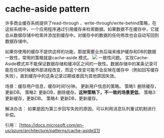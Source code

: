 # cache-aside pattern
许多商业缓存系统提供了read-through 、write-through/write-behind策略，在这些系统中，一个应用程序通过引用缓存来检索数据。如果数据不在缓存中，它就会从数据存储中检索并添加到缓存中。对缓存中的数据的任何修改也会自动写回到数据存储中。

如果你使用的缓存不提供这样的功能，那就需要业务后端来维护缓存和DB的数据一致性，常用的策略就是cache-aside 模式。
![][image-1]
一致性问题。
实现Cache-Aside模式并不能保证数据存储和缓冲区之间的一致性。数据存储中的某条记录可能在任何时候被外部进程改变，而这个改变可能不会反映在缓存中（例如回写缓存失败），直到缓存中的这条记录过期或者因为其他原因失效。

场景：缓存用户信息，缓存时间1分钟。
更新用户信息的策略。
策略1: 删除缓存，更新DB。
策略2: 更新DB，删除缓存。**这种策略下，不一致的场景更低**。
策略3: 更新缓存，更新DB。
策略4: 更新DB，更新缓存。

解决办法：
如果是因为第三步回写失败的原因，可以利用消息队列重试机制进行补偿。






引用：
[https://docs.microsoft.com/en-us/azure/architecture/patterns/cache-aside][1]

[1]:	https://docs.microsoft.com/en-us/azure/architecture/patterns/cache-aside

[image-1]:	https://tva1.sinaimg.cn/large/008i3skNly1gqos97fdjxj30ym0msq62.jpg